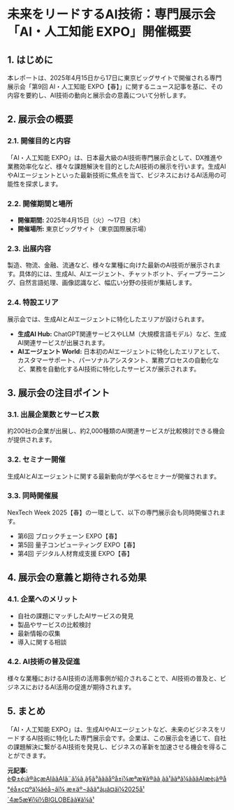# 未来をリードするAI技術：専門展示会「AI・人工知能 EXPO」開催概要

## 1. はじめに

本レポートは、2025年4月15日から17日に東京ビッグサイトで開催される専門展示会「第9回 AI・人工知能 EXPO【春】」に関するニュース記事を基に、その内容を要約し、AI技術の動向と展示会の意義について分析します。

## 2. 展示会の概要

### 2.1. 開催目的と内容

「AI・人工知能 EXPO」は、日本最大級のAI技術専門展示会として、DX推進や業務効率化など、様々な課題解決を目的としたAI技術の展示を行います。生成AIやAIエージェントといった最新技術に焦点を当て、ビジネスにおけるAI活用の可能性を探求します。

### 2.2. 開催期間と場所

* **開催期間:** 2025年4月15日（火）～17日（木）
* **開催場所:** 東京ビッグサイト（東京国際展示場）

### 2.3. 出展内容

製造、物流、金融、流通など、様々な業種に向けた最新のAI技術が展示されます。具体的には、生成AI、AIエージェント、チャットボット、ディープラーニング、自然言語処理、画像認識など、幅広い分野の技術が集結します。

### 2.4. 特設エリア

展示会では、生成AIとAIエージェントに特化したエリアが設けられます。

* **生成AI Hub:** ChatGPT関連サービスやLLM（大規模言語モデル）など、生成AI関連サービスが出展されます。
* **AIエージェント World:** 日本初のAIエージェントに特化したエリアとして、カスタマーサポート、パーソナルアシスタント、業務プロセスの自動化など、業務を自動化するAI技術に特化したサービスが展示されます。

## 3. 展示会の注目ポイント

### 3.1. 出展企業数とサービス数

約200社の企業が出展し、約2,000種類のAI関連サービスが比較検討できる機会が提供されます。

### 3.2. セミナー開催

生成AIとAIエージェントに関する最新動向が学べるセミナーが開催されます。

### 3.3. 同時開催展

NexTech Week 2025【春】の一環として、以下の専門展示会も同時開催されます。

* 第6回 ブロックチェーン EXPO【春】
* 第5回 量子コンピューティング EXPO【春】
* 第4回 デジタル人材育成支援 EXPO【春】

## 4. 展示会の意義と期待される効果

### 4.1. 企業へのメリット

* 自社の課題にマッチしたAIサービスの発見
* 製品やサービスの比較検討
* 最新情報の収集
* 導入に関する相談

### 4.2. AI技術の普及促進

様々な業種におけるAI技術の活用事例が紹介されることで、AI技術の普及と、ビジネスにおけるAI活用の促進が期待されます。

## 5. まとめ

「AI・人工知能 EXPO」は、生成AIやAIエージェントなど、未来のビジネスをリードするAI技術に特化した専門展示会です。企業は、この展示会を通じて、自社の課題解決に繋がるAI技術を発見し、ビジネスの革新を加速させる機会を得ることができます。



**元記事:** [è©±é¡ã®ãçæAIããAIã¨ã¼ã¸ã§ã³ãããåºå±ï¼æªæ¥ã®ãã¸ãã¹ããªã¼ãããAIæè¡ã®å°éå±ç¤ºä¼ãéå¬ãï¼ æ±äº¬ããã°ãµã¤ãï¼2025å¹´4æ5æ¥ï¼ï½BIGLOBEãã¥ã¼ã¹](https://news.biglobe.ne.jp/economy/0405/prt_250405_8656131811.html)